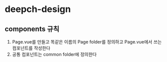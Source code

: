 # deepch-design

## components 규칙
1. Page.vue를 만들고 똑같은 이름의 Page folder를 정의하고 Page.vue에서 쓰는 컴포넌트를 작성한다
1. 공통 컴포넌트는 common folder에 정의한다
